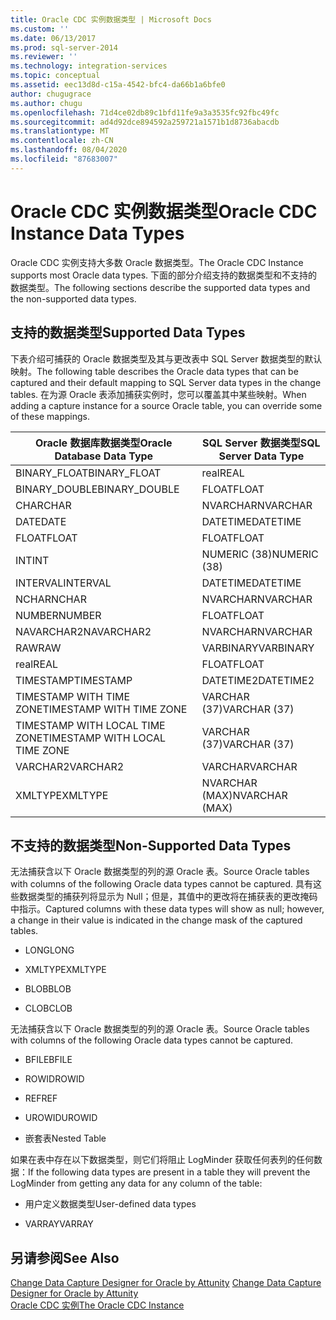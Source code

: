 ```yaml
---
title: Oracle CDC 实例数据类型 | Microsoft Docs
ms.custom: ''
ms.date: 06/13/2017
ms.prod: sql-server-2014
ms.reviewer: ''
ms.technology: integration-services
ms.topic: conceptual
ms.assetid: eec13d8d-c15a-4542-bfc4-da66b1a6bfe0
author: chugugrace
ms.author: chugu
ms.openlocfilehash: 71d4ce02db89c1bfd11fe9a3a3535fc92fbc49fc
ms.sourcegitcommit: ad4d92dce894592a259721a1571b1d8736abacdb
ms.translationtype: MT
ms.contentlocale: zh-CN
ms.lasthandoff: 08/04/2020
ms.locfileid: "87683007"
---
```

# <a name="oracle-cdc-instance-data-types"></a><span data-ttu-id="92b9f-102">Oracle CDC 实例数据类型</span><span class="sxs-lookup"><span data-stu-id="92b9f-102">Oracle CDC Instance Data Types</span></span>
  <span data-ttu-id="92b9f-103">Oracle CDC 实例支持大多数 Oracle 数据类型。</span><span class="sxs-lookup"><span data-stu-id="92b9f-103">The Oracle CDC Instance supports most Oracle data types.</span></span> <span data-ttu-id="92b9f-104">下面的部分介绍支持的数据类型和不支持的数据类型。</span><span class="sxs-lookup"><span data-stu-id="92b9f-104">The following sections describe the supported data types and the non-supported data types.</span></span>  
  
## <a name="supported-data-types"></a><span data-ttu-id="92b9f-105">支持的数据类型</span><span class="sxs-lookup"><span data-stu-id="92b9f-105">Supported Data Types</span></span>  
 <span data-ttu-id="92b9f-106">下表介绍可捕获的 Oracle 数据类型及其与更改表中 SQL Server 数据类型的默认映射。</span><span class="sxs-lookup"><span data-stu-id="92b9f-106">The following table describes the Oracle data types that can be captured and their default mapping to SQL Server data types in the change tables.</span></span> <span data-ttu-id="92b9f-107">在为源 Oracle 表添加捕获实例时，您可以覆盖其中某些映射。</span><span class="sxs-lookup"><span data-stu-id="92b9f-107">When adding a capture instance for a source Oracle table, you can override some of these mappings.</span></span>  
  
|<span data-ttu-id="92b9f-108">Oracle 数据库数据类型</span><span class="sxs-lookup"><span data-stu-id="92b9f-108">Oracle Database Data Type</span></span>|<span data-ttu-id="92b9f-109">SQL Server 数据类型</span><span class="sxs-lookup"><span data-stu-id="92b9f-109">SQL Server Data Type</span></span>|  
|-------------------------------|--------------------------|  
|<span data-ttu-id="92b9f-110">BINARY_FLOAT</span><span class="sxs-lookup"><span data-stu-id="92b9f-110">BINARY_FLOAT</span></span>|<span data-ttu-id="92b9f-111">real</span><span class="sxs-lookup"><span data-stu-id="92b9f-111">REAL</span></span>|  
|<span data-ttu-id="92b9f-112">BINARY_DOUBLE</span><span class="sxs-lookup"><span data-stu-id="92b9f-112">BINARY_DOUBLE</span></span>|<span data-ttu-id="92b9f-113">FLOAT</span><span class="sxs-lookup"><span data-stu-id="92b9f-113">FLOAT</span></span>|  
|<span data-ttu-id="92b9f-114">CHAR</span><span class="sxs-lookup"><span data-stu-id="92b9f-114">CHAR</span></span>|<span data-ttu-id="92b9f-115">NVARCHAR</span><span class="sxs-lookup"><span data-stu-id="92b9f-115">NVARCHAR</span></span>|  
|<span data-ttu-id="92b9f-116">DATE</span><span class="sxs-lookup"><span data-stu-id="92b9f-116">DATE</span></span>|<span data-ttu-id="92b9f-117">DATETIME</span><span class="sxs-lookup"><span data-stu-id="92b9f-117">DATETIME</span></span>|  
|<span data-ttu-id="92b9f-118">FLOAT</span><span class="sxs-lookup"><span data-stu-id="92b9f-118">FLOAT</span></span>|<span data-ttu-id="92b9f-119">FLOAT</span><span class="sxs-lookup"><span data-stu-id="92b9f-119">FLOAT</span></span>|  
|<span data-ttu-id="92b9f-120">INT</span><span class="sxs-lookup"><span data-stu-id="92b9f-120">INT</span></span>|<span data-ttu-id="92b9f-121">NUMERIC (38)</span><span class="sxs-lookup"><span data-stu-id="92b9f-121">NUMERIC (38)</span></span>|  
|<span data-ttu-id="92b9f-122">INTERVAL</span><span class="sxs-lookup"><span data-stu-id="92b9f-122">INTERVAL</span></span>|<span data-ttu-id="92b9f-123">DATETIME</span><span class="sxs-lookup"><span data-stu-id="92b9f-123">DATETIME</span></span>|  
|<span data-ttu-id="92b9f-124">NCHAR</span><span class="sxs-lookup"><span data-stu-id="92b9f-124">NCHAR</span></span>|<span data-ttu-id="92b9f-125">NVARCHAR</span><span class="sxs-lookup"><span data-stu-id="92b9f-125">NVARCHAR</span></span>|  
|<span data-ttu-id="92b9f-126">NUMBER</span><span class="sxs-lookup"><span data-stu-id="92b9f-126">NUMBER</span></span>|<span data-ttu-id="92b9f-127">FLOAT</span><span class="sxs-lookup"><span data-stu-id="92b9f-127">FLOAT</span></span>|  
|<span data-ttu-id="92b9f-128">NAVARCHAR2</span><span class="sxs-lookup"><span data-stu-id="92b9f-128">NAVARCHAR2</span></span>|<span data-ttu-id="92b9f-129">NVARCHAR</span><span class="sxs-lookup"><span data-stu-id="92b9f-129">NVARCHAR</span></span>|  
|<span data-ttu-id="92b9f-130">RAW</span><span class="sxs-lookup"><span data-stu-id="92b9f-130">RAW</span></span>|<span data-ttu-id="92b9f-131">VARBINARY</span><span class="sxs-lookup"><span data-stu-id="92b9f-131">VARBINARY</span></span>|  
|<span data-ttu-id="92b9f-132">real</span><span class="sxs-lookup"><span data-stu-id="92b9f-132">REAL</span></span>|<span data-ttu-id="92b9f-133">FLOAT</span><span class="sxs-lookup"><span data-stu-id="92b9f-133">FLOAT</span></span>|  
|<span data-ttu-id="92b9f-134">TIMESTAMP</span><span class="sxs-lookup"><span data-stu-id="92b9f-134">TIMESTAMP</span></span>|<span data-ttu-id="92b9f-135">DATETIME2</span><span class="sxs-lookup"><span data-stu-id="92b9f-135">DATETIME2</span></span>|  
|<span data-ttu-id="92b9f-136">TIMESTAMP WITH TIME ZONE</span><span class="sxs-lookup"><span data-stu-id="92b9f-136">TIMESTAMP WITH TIME ZONE</span></span>|<span data-ttu-id="92b9f-137">VARCHAR (37)</span><span class="sxs-lookup"><span data-stu-id="92b9f-137">VARCHAR (37)</span></span>|  
|<span data-ttu-id="92b9f-138">TIMESTAMP WITH LOCAL TIME ZONE</span><span class="sxs-lookup"><span data-stu-id="92b9f-138">TIMESTAMP WITH LOCAL TIME ZONE</span></span>|<span data-ttu-id="92b9f-139">VARCHAR (37)</span><span class="sxs-lookup"><span data-stu-id="92b9f-139">VARCHAR (37)</span></span>|  
|<span data-ttu-id="92b9f-140">VARCHAR2</span><span class="sxs-lookup"><span data-stu-id="92b9f-140">VARCHAR2</span></span>|<span data-ttu-id="92b9f-141">VARCHAR</span><span class="sxs-lookup"><span data-stu-id="92b9f-141">VARCHAR</span></span>|  
|<span data-ttu-id="92b9f-142">XMLTYPE</span><span class="sxs-lookup"><span data-stu-id="92b9f-142">XMLTYPE</span></span>|<span data-ttu-id="92b9f-143">NVARCHAR (MAX)</span><span class="sxs-lookup"><span data-stu-id="92b9f-143">NVARCHAR (MAX)</span></span>|  
  
## <a name="non-supported-data-types"></a><span data-ttu-id="92b9f-144">不支持的数据类型</span><span class="sxs-lookup"><span data-stu-id="92b9f-144">Non-Supported Data Types</span></span>  
 <span data-ttu-id="92b9f-145">无法捕获含以下 Oracle 数据类型的列的源 Oracle 表。</span><span class="sxs-lookup"><span data-stu-id="92b9f-145">Source Oracle tables with columns of the following Oracle data types cannot be captured.</span></span> <span data-ttu-id="92b9f-146">具有这些数据类型的捕获列将显示为 Null；但是，其值中的更改将在捕获表的更改掩码中指示。</span><span class="sxs-lookup"><span data-stu-id="92b9f-146">Captured columns with these data types will show as null; however, a change in their value is indicated in the change mask of the captured tables.</span></span>  
  
-   <span data-ttu-id="92b9f-147">LONG</span><span class="sxs-lookup"><span data-stu-id="92b9f-147">LONG</span></span>  
  
-   <span data-ttu-id="92b9f-148">XMLTYPE</span><span class="sxs-lookup"><span data-stu-id="92b9f-148">XMLTYPE</span></span>  
  
-   <span data-ttu-id="92b9f-149">BLOB</span><span class="sxs-lookup"><span data-stu-id="92b9f-149">BLOB</span></span>  
  
-   <span data-ttu-id="92b9f-150">CLOB</span><span class="sxs-lookup"><span data-stu-id="92b9f-150">CLOB</span></span>  
  
 <span data-ttu-id="92b9f-151">无法捕获含以下 Oracle 数据类型的列的源 Oracle 表。</span><span class="sxs-lookup"><span data-stu-id="92b9f-151">Source Oracle tables with columns of the following Oracle data types cannot be captured.</span></span>  
  
-   <span data-ttu-id="92b9f-152">BFILE</span><span class="sxs-lookup"><span data-stu-id="92b9f-152">BFILE</span></span>  
  
-   <span data-ttu-id="92b9f-153">ROWID</span><span class="sxs-lookup"><span data-stu-id="92b9f-153">ROWID</span></span>  
  
-   <span data-ttu-id="92b9f-154">REF</span><span class="sxs-lookup"><span data-stu-id="92b9f-154">REF</span></span>  
  
-   <span data-ttu-id="92b9f-155">UROWID</span><span class="sxs-lookup"><span data-stu-id="92b9f-155">UROWID</span></span>  
  
-   <span data-ttu-id="92b9f-156">嵌套表</span><span class="sxs-lookup"><span data-stu-id="92b9f-156">Nested Table</span></span>  
  
 <span data-ttu-id="92b9f-157">如果在表中存在以下数据类型，则它们将阻止 LogMinder 获取任何表列的任何数据：</span><span class="sxs-lookup"><span data-stu-id="92b9f-157">If the following data types are present in a table they will prevent the LogMinder from getting any data for any column of the table:</span></span>  
  
-   <span data-ttu-id="92b9f-158">用户定义数据类型</span><span class="sxs-lookup"><span data-stu-id="92b9f-158">User-defined data types</span></span>  
  
-   <span data-ttu-id="92b9f-159">VARRAY</span><span class="sxs-lookup"><span data-stu-id="92b9f-159">VARRAY</span></span>  
  
## <a name="see-also"></a><span data-ttu-id="92b9f-160">另请参阅</span><span class="sxs-lookup"><span data-stu-id="92b9f-160">See Also</span></span>  
 <span data-ttu-id="92b9f-161">[Change Data Capture Designer for Oracle by Attunity](change-data-capture-designer-for-oracle-by-attunity.md) </span><span class="sxs-lookup"><span data-stu-id="92b9f-161">[Change Data Capture Designer for Oracle by Attunity](change-data-capture-designer-for-oracle-by-attunity.md) </span></span>  
 [<span data-ttu-id="92b9f-162">Oracle CDC 实例</span><span class="sxs-lookup"><span data-stu-id="92b9f-162">The Oracle CDC Instance</span></span>](the-oracle-cdc-instance.md)  
  
  
